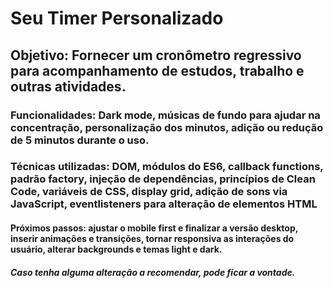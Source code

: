 # Seu Timer Personalizado

## Objetivo: Fornecer um cronômetro regressivo para acompanhamento de estudos, trabalho e outras atividades.

### Funcionalidades: Dark mode, músicas de fundo para ajudar na concentração, personalização dos minutos, adição ou redução de 5 minutos durante o uso.

### Técnicas utilizadas: DOM, módulos do ES6, callback functions, padrão factory, injeção de dependências, princípios de Clean Code, variáveis de CSS, display grid, adição de sons via JavaScript, eventlisteners para alteração de elementos HTML

#### Próximos passos: ajustar o mobile first e finalizar a versão desktop, inserir animações e transições, tornar responsiva as interações do usuário, alterar backgrounds e temas light e dark.

##### Caso tenha alguma alteração a recomendar, pode ficar a vontade.